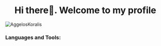 <h1 align="center">Hi there👋. Welcome to my profile</h1>
<p align="left"> <img src="https://komarev.com/ghpvc/?username=AggelosKoralis&label=Profile%20views&color=0e75b6&style=flat" alt="AggelosKoralis" /> </p>



<h3 align="left">Languages and Tools:</h3>
<p align="left"> <a href="https://www.cprogramming.com/" target="_blank" rel="noreferrer"> </a> </a> </p>


<p align="center">
</p>


